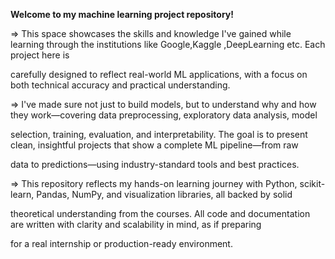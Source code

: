 **Welcome to my machine learning project repository!**

=> This space showcases the skills and knowledge I've gained while learning through the institutions like Google,Kaggle ,DeepLearning etc. Each project here is 

carefully designed to reflect real-world ML applications, with a focus on both technical accuracy and practical understanding.


=> I've made sure not just to build models, but to understand why and how they work—covering data preprocessing, exploratory data analysis, model 

selection, training, evaluation, and interpretability. The goal is to present clean, insightful projects that show a complete ML pipeline—from raw 

data to predictions—using industry-standard tools and best practices.


=> This repository reflects my hands-on learning journey with Python, scikit-learn, Pandas, NumPy, and visualization libraries, all backed by solid 

theoretical understanding from the courses. All code and documentation are written with clarity and scalability in mind, as if preparing 

for a real internship or production-ready environment.

